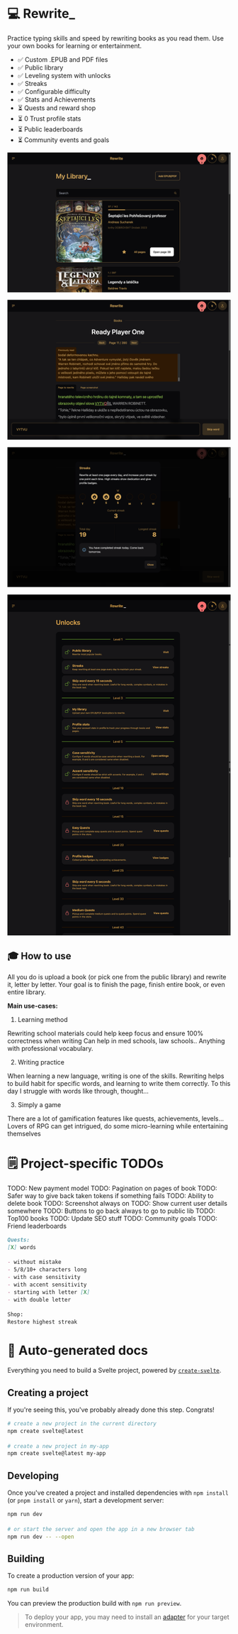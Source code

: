 # 💻 Rewrite\_

Practice typing skills and speed by rewriting books as you read them. Use your own books for learning or entertainment.

- ✅ Custom .EPUB and PDF files
- ✅ Public library
- ✅ Leveling system with unlocks
- ✅ Streaks
- ✅ Configurable difficulty
- ✅ Stats and Achievements
- ⏳ Quests and reward shop
- ⏳ 0 Trust profile stats
- ⏳ Public leaderboards
- ⏳ Community events and goals

![Screenshots](docs/ss1.png)

![Screenshots](docs/ss2.png)

![Screenshots](docs/ss3.png)

![Screenshots](docs/ss4.png)

## 🎓 How to use

All you do is upload a book (or pick one from the public library) and rewrite it, letter by letter. Your goal is to finish the page, finish entire book, or even entire library.

**Main use-cases:**

1. Learning method

Rewriting school materials could help keep focus and ensure 100% correctness when writing Can help in med schools, law schools.. Anything with professional vocabulary.

2. Writing practice

When learning a new language, writing is one of the skills. Rewriting helps to build habit for specific words, and learning to write them correctly. To this day I struggle with words like through, thought...

3. Simply a game

There are a lot of gamification features like quests, achievements, levels... Lovers of RPG can get intrigued, do some micro-learning while entertaining themselves

# 🗒️ Project-specific TODOs

TODO: New payment model
TODO: Pagination on pages of book
TODO: Safer way to give back taken tokens if something fails
TODO: Ability to delete book
TODO: Screenshot always on
TODO: Show current user details somewhere
TODO: Buttons to go back always to go to public lib
TODO: Top100 books
TODO: Update SEO stuff
TODO: Community goals
TODO: Friend leaderboards

```markdown
Quests:
[X] words

- without mistake
- 5/8/10+ characters long
- with case sensitivity
- with accent sensitivity
- starting with letter [X]
- with double letter

Shop:
Restore highest streak
```

# 🤖 Auto-generated docs

Everything you need to build a Svelte project, powered by [`create-svelte`](https://github.com/sveltejs/kit/tree/main/packages/create-svelte).

## Creating a project

If you're seeing this, you've probably already done this step. Congrats!

```bash
# create a new project in the current directory
npm create svelte@latest

# create a new project in my-app
npm create svelte@latest my-app
```

## Developing

Once you've created a project and installed dependencies with `npm install` (or `pnpm install` or `yarn`), start a development server:

```bash
npm run dev

# or start the server and open the app in a new browser tab
npm run dev -- --open
```

## Building

To create a production version of your app:

```bash
npm run build
```

You can preview the production build with `npm run preview`.

> To deploy your app, you may need to install an [adapter](https://kit.svelte.dev/docs/adapters) for your target environment.
